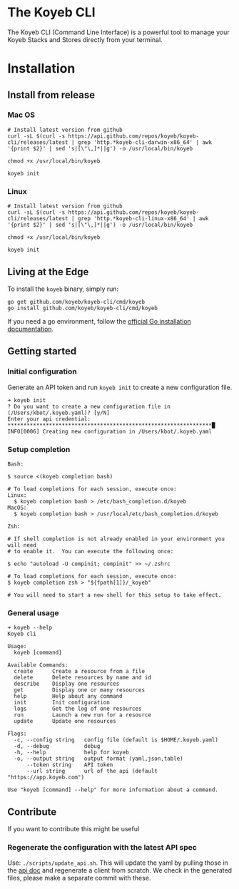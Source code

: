 # The Koyeb CLI
The Koyeb CLI (Command Line Interface) is a powerful tool to manage your Koyeb Stacks and Stores directly from your terminal.

# Installation

## Install from release

### Mac OS

```
# Install latest version from github
curl -sL $(curl -s https://api.github.com/repos/koyeb/koyeb-cli/releases/latest | grep 'http.*koyeb-cli-darwin-x86_64' | awk '{print $2}' | sed 's|[\"\,]*||g') -o /usr/local/bin/koyeb

chmod +x /usr/local/bin/koyeb

koyeb init

```

### Linux

```
# Install latest version from github
curl -sL $(curl -s https://api.github.com/repos/koyeb/koyeb-cli/releases/latest | grep 'http.*koyeb-cli-linux-x86_64' | awk '{print $2}' | sed 's|[\"\,]*||g') -o /usr/local/bin/koyeb

chmod +x /usr/local/bin/koyeb

koyeb init

```

## Living at the Edge

To install the `koyeb` binary, simply run:

```shell
go get github.com/koyeb/koyeb-cli/cmd/koyeb
go install github.com/koyeb/koyeb-cli/cmd/koyeb
```

If you need a go environment, follow the [official Go installation documentation](https://golang.org/doc/install).

## Getting started

### Initial configuration

Generate an API token and run `koyeb init` to create a new configuration file.

```shell
➜ koyeb init
? Do you want to create a new configuration file in (/Users/kbot/.koyeb.yaml)? [y/N]
Enter your api credential: ****************************************************************█
INFO[0006] Creating new configuration in /Users/kbot/.koyeb.yaml
```

### Setup completion

```shell
Bash:

$ source <(koyeb completion bash)

# To load completions for each session, execute once:
Linux:
  $ koyeb completion bash > /etc/bash_completion.d/koyeb
MacOS:
  $ koyeb completion bash > /usr/local/etc/bash_completion.d/koyeb

Zsh:

# If shell completion is not already enabled in your environment you will need
# to enable it.  You can execute the following once:

$ echo "autoload -U compinit; compinit" >> ~/.zshrc

# To load completions for each session, execute once:
$ koyeb completion zsh > "${fpath[1]}/_koyeb"

# You will need to start a new shell for this setup to take effect.
```

### General usage

```shell
➜ koyeb --help
Koyeb cli

Usage:
  koyeb [command]

Available Commands:
  create      Create a resource from a file
  delete      Delete resources by name and id
  describe    Display one resources
  get         Display one or many resources
  help        Help about any command
  init        Init configuration
  logs        Get the log of one resources
  run         Launch a new run for a resource
  update      Update one resources

Flags:
  -c, --config string   config file (default is $HOME/.koyeb.yaml)
  -d, --debug           debug
  -h, --help            help for koyeb
  -o, --output string   output format (yaml,json,table)
      --token string    API token
      --url string      url of the api (default "https://app.koyeb.com")

Use "koyeb [command] --help" for more information about a command.
```

## Contribute

If you want to contribute this might be useful

### Regenerate the configuration with the latest API spec

Use: `./scripts/update_api.sh`. This will update the yaml by pulling those in the [api doc](https://developer.koyeb.com/) and regenerate a client from scratch.
We check in the generated files, please make a separate commit with these.

